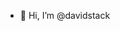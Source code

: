 - 👋 Hi, I’m @davidstack

<!---
davidstack/davidstack is a ✨ special ✨ repository because its `README.md` (this file) appears on your GitHub profile.
You can click the Preview link to take a look at your changes.
--->
